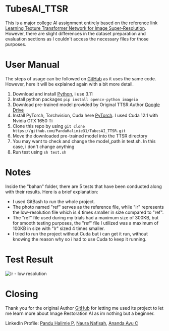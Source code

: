 # TubesAI_TTSR
This is a major college AI assignment entirely based on the reference link [Learning Texture Transformer Network for Image Super-Resolution](https://github.com/researchmm/TTSR). However, there are slight differences in the dataset preparation and evaluation sections as I couldn't access the necessary files for those purposes.

# User Manual
The steps of usage can be followed on [GitHub](https://github.com/researchmm/TTSR) as it uses the same code. However, here it will be explained again with a bit more detail.

1. Download and install [Python](https://www.python.org/downloads/), i use 3.11
2. Install python packages `pip install opencv-python imageio`
4. Download pre-trained model provided by Original TTSR Author [Google Drive](https://drive.google.com/drive/folders/1CTm-r3hSbdYVCySuQ27GsrqXhhVOS-qh?usp=sharing)
5. Install PyTorch, Torchvision, Cuda here [PyTorch](https://pytorch.org/get-started/locally/). I used Cuda 12.1 with Nvidia GTX 1650 Ti
6. Clone this repo by using `git clone https://github.com/PanduHalimie31/TubesAI_TTSR.git`
7. Move the downloaded pre-trained model into the TTSR directory
8. You may want to check and change the model_path in test.sh. In this case, i don't change anything
9. Run test using `sh test.sh`

# Notes
Inside the "bahan" folder, there are 5 tests that have been conducted along with their results. Here is a brief explanation:
- I used GitBash to run the whole project.
- The photo named "ref" serves as the reference file, while "lr" represents the low-resolution file which is 4 times smaller in size compared to "ref".
- The "ref" file used during my trials had a maximum size of 300KB, but for smooth testing purposes, the "ref" file I utilized was a maximum of 100KB in size with "lr" sized 4 times smaller.
- I tried to run the project without Cuda but i can get it run, without knowing the reason why so i had to use Cuda to keep it running.

# Test Result
![lr - low resolution](https://github.com/PanduHalimie31/TubesAI_TTSR/assets/85004246/b087952a-5409-4506-af22-44101e735ebe)

# Closing
Thank you for the original Author [GitHub](https://github.com/researchmm/TTSR) for letting me used its project to let me learn more about Image Restoration AI as im nothing but a beginner.

LinkedIn Profile:
[Pandu Halimie P](https://www.linkedin.com/in/pandu-halimie-prahatama-53818a19a/), [Naura Nafisah](https://www.linkedin.com/in/naura-nafisah-236118224/), [Ananda Ayu C](https://www.linkedin.com/in/ananda-ayu-chellsya-5813a62a7/)
